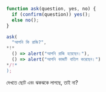 
```js run
function ask(question, yes, no) {
  if (confirm(question)) yes();
  else no();
}

ask(
  "আপনি কি রাজি?",
*!*
  () => alert("আপনি রাজি হয়েছেন।"),
  () => alert("আপনি কাজটি বাতিল করেছেন।")
*/!*
);
```

দেখতে ছোট এবং ঝকঝকে লাগছে, তাই না?